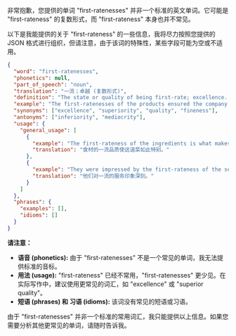 非常抱歉，您提供的单词 "first-ratenesses" 并非一个标准的英文单词。它可能是 "first-rateness" 的复数形式，而 "first-rateness" 本身也并不常见。

以下是我能提供的关于 "first-rateness" 的一些信息，我将尽力按照您提供的 JSON 格式进行组织，但请注意，由于该词的特殊性，某些字段可能为空或不适用。

```json
{
  "word": "first-ratenesses",
  "phonetics": null,
  "part_of_speech": "noun",
  "translation": "一流；卓越 (复数形式)",
  "definition": "The state or quality of being first-rate; excellence. (Plural form)",
  "example": "The first-ratenesses of the products ensured the company's success. (这个例句可能不太自然，因为 'first-ratenesses' 很少用)",
  "synonyms": ["excellence", "superiority", "quality", "fineness"],
  "antonyms": ["inferiority", "mediocrity"],
  "usage": {
    "general_usage": [
      {
        "example": "The first-rateness of the ingredients is what makes this dish so special.",
        "translation": "食材的一流品质使这道菜如此特别。"
      },
      {
        "example": "They were impressed by the first-rateness of the service.",
        "translation": "他们对一流的服务印象深刻。"
      }
    ]
  },
  "phrases": {
    "examples": [],
    "idioms": []
  }
}
```

**请注意：**

*   **语音 (phonetics):**  由于 "first-ratenesses" 不是一个常见的单词，我无法提供标准的音标。
*   **用法 (usage):**  "first-rateness" 已经不常用，"first-ratenesses" 更少见。在实际写作中，建议使用更常见的词汇，如 "excellence" 或 "superior quality"。
*   **短语 (phrases) 和 习语 (idioms):**  该词没有常见的短语或习语。

由于 "first-ratenesses" 并非一个标准的常用词汇，我只能提供以上信息。如果您需要分析其他更常见的单词，请随时告诉我。
 